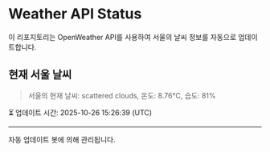 
# Weather API Status

이 리포지토리는 OpenWeather API를 사용하여 서울의 날씨 정보를 자동으로 업데이트합니다.

## 현재 서울 날씨
> 서울의 현재 날씨: scattered clouds, 온도: 8.76°C, 습도: 81%

⏳ 업데이트 시간: 2025-10-26 15:26:39 (UTC)

---
자동 업데이트 봇에 의해 관리됩니다.
